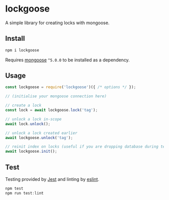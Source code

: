 # lockgoose

A simple library for creating locks with mongoose.

## Install

```bash
npm i lockgoose
```

Requires [mongoose](http://mongoosejs.com/) `^5.0.0` to be installed as a dependency.

## Usage

```javascript
const lockgoose = require('lockgoose')({ /* options */ });

// (initialise your mongoose connection here)

// create a lock
const lock = await lockgoose.lock('tag');

// unlock a lock in-scope
await lock.unlock();

// unlock a lock created earlier
await lockgoose.unlock('tag');

// reinit index on locks (useful if you are dropping database during testing)
await lockgoose.init();
```

## Test

Testing provided by [Jest](https://facebook.github.io/jest/) and linting by [eslint](https://eslint.org/).

```javascript
npm test
npm run test:lint
```
